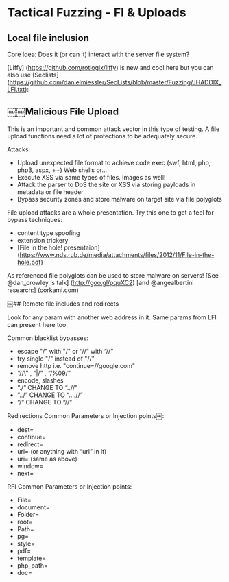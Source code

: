 # Tactical Fuzzing - FI & Uploads

## Local file inclusion

Core Idea: Does it (or can it) interact with the server file system?

[Liffy] (https://github.com/rotlogix/liffy) is new and cool here but you can also use [Seclists] (https://github.com/danielmiessler/SecLists/blob/master/Fuzzing/JHADDIX_LFI.txt):

## ￼￼Malicious File Upload

This is an important and common attack vector in this type of testing.
A file upload functions need a lot of protections to be adequately secure.

Attacks:
- Upload unexpected file format to achieve code exec (swf, html, php, php3, aspx, ++) Web shells or...
- Execute XSS via same types of files. Images as well!
- Attack the parser to DoS the site or XSS via storing payloads in metadata or file header
- Bypass security zones and store malware on target site via file polyglots

File upload attacks are a whole presentation. Try this one to get a feel for bypass techniques:
- content type spoofing
- extension trickery
- [File in the hole! presentaion] (https://www.nds.rub.de/media/attachments/files/2012/11/File-in-the-hole.pdf)

As referenced file polyglots can be used to store malware on servers!
[See @dan_crowley ‘s talk] (http://goo.gl/pquXC2)
[and @angealbertini research:] (corkami.com)

￼## Remote file includes and redirects

Look for any param with another web address in it. Same params from LFI can present here too.

Common blacklist bypasses:
- escape "/" with "\/" or “//” with “\/\/”
- try single "/" instead of "//"
- remove http i.e. "continue=//google.com"
- “/\/\” , “|/” , “/%09/”
- encode, slashes
- ”./” CHANGE TO “..//”
- ”../” CHANGE TO “....//”
- ”/” CHANGE TO “//”

Redirections Common Parameters or Injection points￼:
- dest=
- continue=
- redirect=
- url= (or anything with “url” in it)
- uri= (same as above)
- window=
- next=

RFI Common Parameters or Injection points:
- File=
- document=
- Folder=
- root=
- Path=
- pg=
- style=
- pdf=
- template=
- php_path=
- doc=
